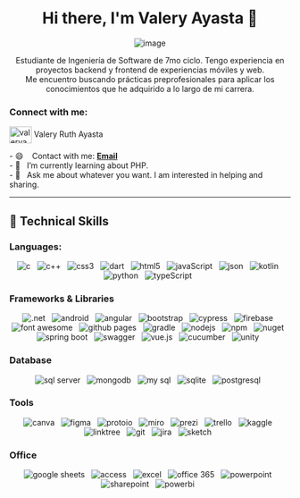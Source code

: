 <div align="center">
<h1>Hi there, I'm Valery Ayasta 👋</h1> 

![image](https://github.com/ValeryAyasta/ValeryAyasta/assets/102206366/9fda3226-aca4-4659-8a6b-48f03233c0c6)

Estudiante de Ingeniería de Software de 7mo ciclo. Tengo experiencia en proyectos backend y frontend de experiencias móviles y web. 
<br>
Me encuentro buscando prácticas preprofesionales para aplicar los conocimientos que he adquirido a lo largo de mi carrera.

</div>
<h3 align="left">Connect with me:</h3>
<p align="left">
<a href="https://linkedin.com/in/valeryayasta" target="blank"><img align="center" src="https://raw.githubusercontent.com/rahuldkjain/github-profile-readme-generator/master/src/images/icons/Social/linked-in-alt.svg" alt="valeryayasta" height="30" width="40" /></a>
  <span>Valery Ruth Ayasta</span>
</p>

<p>
- 😄 &nbsp;&nbsp; Contact with me: <a href = "mailto:u20211c231@upc.edu.pe"><strong>Email</strong></a><br>
- 🌱 &nbsp;&nbsp;I’m currently learning about PHP. <br/>
- 💬 &nbsp;&nbsp;Ask me about whatever you want. I am interested in helping and sharing. <br/>
</p>

<hr>

<section>
<h2 align="left">🎯 Technical Skills</h2>
  <div>
<h3>
 Languages:
</h3>
  <p align="center">
     <img src="https://img.shields.io/badge/C-00599C?style=for-the-badge&logo=c&logoColor=white" alt="c" />&nbsp;&nbsp;
     <img src="https://img.shields.io/badge/C%2B%2B-00599C?style=for-the-badge&logo=c%2B%2B&logoColor=white" alt="c++" />&nbsp;&nbsp;
     <img src="https://img.shields.io/badge/CSS3-1572B6?style=for-the-badge&logo=css3&logoColor=white" alt="css3" />&nbsp;&nbsp;
     <img src="https://img.shields.io/badge/Dart-0175C2?style=for-the-badge&logo=dart&logoColor=white" alt="dart" />&nbsp;&nbsp;
     <img src="https://img.shields.io/badge/HTML5-E34F26?style=for-the-badge&logo=html5&logoColor=white" alt="html5" />&nbsp;&nbsp;
     <img src="https://img.shields.io/badge/JavaScript-323330?style=for-the-badge&logo=javascript&logoColor=F7DF1E" alt="javaScript" />&nbsp;&nbsp;
     <img src="https://img.shields.io/badge/json-5E5C5C?style=for-the-badge&logo=json&logoColor=white" alt="json" />&nbsp;&nbsp;
     <img src="https://img.shields.io/badge/Kotlin-0095D5?&style=for-the-badge&logo=kotlin&logoColor=white" alt="kotlin" />&nbsp;&nbsp;
       <img src="https://img.shields.io/badge/Python-FFD43B?style=for-the-badge&logo=python&logoColor=blue" alt="python" />&nbsp;&nbsp;
     <img src="https://img.shields.io/badge/TypeScript-007ACC?style=for-the-badge&logo=typescript&logoColor=white" alt="typeScript" />&nbsp;&nbsp;
  </p>
     </div>
    <div>
      <h3>Frameworks & Libraries</h3>
      <p align="center">
     <img src="https://img.shields.io/badge/.NET-512BD4?style=for-the-badge&logo=dotnet&logoColor=white" alt=".net" />&nbsp;&nbsp;
          <img src="https://img.shields.io/badge/Android-3DDC84?style=for-the-badge&logo=android&logoColor=white" alt="android" />&nbsp;&nbsp;
     <img src="https://img.shields.io/badge/Angular-DD0031?style=for-the-badge&logo=angular&logoColor=white" alt="angular" />&nbsp;&nbsp;
     <img src="https://img.shields.io/badge/Bootstrap-563D7C?style=for-the-badge&logo=bootstrap&logoColor=white" alt="bootstrap" />&nbsp;&nbsp;
      <img src="https://img.shields.io/badge/Cypress-17202C?style=for-the-badge&logo=cypress&logoColor=white" alt="cypress" />&nbsp;&nbsp;
     <img src="https://img.shields.io/badge/firebase-ffca28?style=for-the-badge&logo=firebase&logoColor=black" alt="firebase" />&nbsp;&nbsp;
     <img src="https://img.shields.io/badge/Font_Awesome-339AF0?style=for-the-badge&logo=fontawesome&logoColor=white" alt="font awesome" />&nbsp;&nbsp;
     <img src="https://img.shields.io/badge/GitHub%20Pages-222222?style=for-the-badge&logo=GitHub%20Pages&logoColor=white" alt="github pages" />&nbsp;&nbsp;
    <img src="https://img.shields.io/badge/gradle-02303A?style=for-the-badge&logo=gradle&logoColor=white" alt="gradle" />&nbsp;&nbsp;
     <img src="https://img.shields.io/badge/Node%20js-339933?style=for-the-badge&logo=nodedotjs&logoColor=white" alt="nodejs" />&nbsp;&nbsp;
      <img src="https://img.shields.io/badge/npm-CB3837?style=for-the-badge&logo=npm&logoColor=white" alt="npm" />&nbsp;&nbsp;
       <img src="https://img.shields.io/badge/NuGet-004880?style=for-the-badge&logo=nuget&logoColor=white" alt="nuget" />&nbsp;&nbsp;
        <img src="https://img.shields.io/badge/Spring_Boot-F2F4F9?style=for-the-badge&logo=spring-boot" alt="spring boot" />&nbsp;&nbsp;
         <img src="https://img.shields.io/badge/Swagger-85EA2D?style=for-the-badge&logo=Swagger&logoColor=white" alt="swagger" />&nbsp;&nbsp;
          <img src="https://img.shields.io/badge/Vue%20js-35495E?style=for-the-badge&logo=vuedotjs&logoColor=4FC08D" alt="vue.js" />&nbsp;&nbsp;
               <img src="https://img.shields.io/badge/Cucumber-43B02A?style=for-the-badge&logo=cucumber&logoColor=white" alt="cucumber" />&nbsp;&nbsp;
     <img src="https://img.shields.io/badge/Unity-100000?style=for-the-badge&logo=unity&logoColor=white" alt="unity" />&nbsp;&nbsp;
        
  </p>
    </div>
    <div>
      <h3>Database</h3>
       <p align="center">
     <img src="https://img.shields.io/badge/Microsoft%20SQL%20Server-CC2927?style=for-the-badge&logo=microsoft%20sql%20server&logoColor=white" alt="sql server" />&nbsp;&nbsp;
     <img src="https://img.shields.io/badge/MongoDB-4EA94B?style=for-the-badge&logo=mongodb&logoColor=white" alt="mongodb" />&nbsp;&nbsp;
     <img src="https://img.shields.io/badge/MySQL-005C84?style=for-the-badge&logo=mysql&logoColor=white" alt="my sql" />&nbsp;&nbsp;
     <img src="https://img.shields.io/badge/Sqlite-003B57?style=for-the-badge&logo=sqlite&logoColor=white" alt="sqlite" />&nbsp;&nbsp;
     <img src="https://img.shields.io/badge/PostgreSQL-316192?style=for-the-badge&logo=postgresql&logoColor=white" alt="postgresql" />&nbsp;&nbsp;
  </p>
    </div>
    <div>
      <h3>Tools</h3>
       <p align="center">
     <img src="https://img.shields.io/badge/Canva-%2300C4CC.svg?&style=for-the-badge&logo=Canva&logoColor=white" alt="canva" />&nbsp;&nbsp;
     <img src="https://img.shields.io/badge/Figma-F24E1E?style=for-the-badge&logo=figma&logoColor=white" alt="figma" />&nbsp;&nbsp;
     <img src="https://img.shields.io/badge/Proto.io-161637?style=for-the-badge&logo=proto.io&logoColor=00e5ff" alt="protoio" />&nbsp;&nbsp;
     <img src="https://img.shields.io/badge/Miro-F7C922?style=for-the-badge&logo=Miro&logoColor=050036" alt="miro" />&nbsp;&nbsp;
     <img src="https://img.shields.io/badge/Prezi-3181FF?style=for-the-badge&logo=prezi&logoColor=white" alt="prezi" />&nbsp;&nbsp;
     <img src="https://img.shields.io/badge/Trello-0052CC?style=for-the-badge&logo=trello&logoColor=white" alt="trello" />&nbsp;&nbsp;
     <img src="https://img.shields.io/badge/Kaggle-20BEFF?style=for-the-badge&logo=Kaggle&logoColor=white" alt="kaggle" />&nbsp;&nbsp;
     <img src="https://img.shields.io/badge/linktree-39E09B?style=for-the-badge&logo=linktree&logoColor=white" alt="linktree" />&nbsp;&nbsp;
       <img src="https://img.shields.io/badge/GIT-E44C30?style=for-the-badge&logo=git&logoColor=white" alt="git" />&nbsp;&nbsp;
     <img src="https://img.shields.io/badge/Jira-0052CC?style=for-the-badge&logo=Jira&logoColor=white" alt="jira" />&nbsp;&nbsp;
         <img src="https://img.shields.io/badge/Sketch-FFB387?style=for-the-badge&logo=sketch&logoColor=black" alt="sketch" />&nbsp;&nbsp;
  </p>
    </div>
    
  <div>
      <h3>Office</h3>
     <p align="center">
     <img src="https://img.shields.io/badge/Google%20Sheets-34A853?style=for-the-badge&logo=google-sheets&logoColor=white" alt="google sheets" />&nbsp;&nbsp;
     <img src="https://img.shields.io/badge/Microsoft_Access-A4373A?style=for-the-badge&logo=microsoft-access&logoColor=white" alt="access" />&nbsp;&nbsp;
     <img src="https://img.shields.io/badge/Microsoft_Excel-217346?style=for-the-badge&logo=microsoft-excel&logoColor=white" alt="excel" />&nbsp;&nbsp;
     <img src="https://img.shields.io/badge/Microsoft_Office-D83B01?style=for-the-badge&logo=microsoft-office&logoColor=white" alt="office 365" />&nbsp;&nbsp;
     <img src="https://img.shields.io/badge/Microsoft_PowerPoint-B7472A?style=for-the-badge&logo=microsoft-powerpoint&logoColor=white" alt="powerpoint" />&nbsp;&nbsp;
     <img src="https://img.shields.io/badge/Microsoft_SharePoint-0078D4?style=for-the-badge&logo=microsoft-sharepoint&logoColor=white" alt="sharepoint" />&nbsp;&nbsp;
     <img src="https://img.shields.io/badge/PowerBI-F2C811?style=for-the-badge&logo=Power%20BI&logoColor=white" alt="powerbi" />&nbsp;&nbsp;
  </p>
    </div>
</section>

